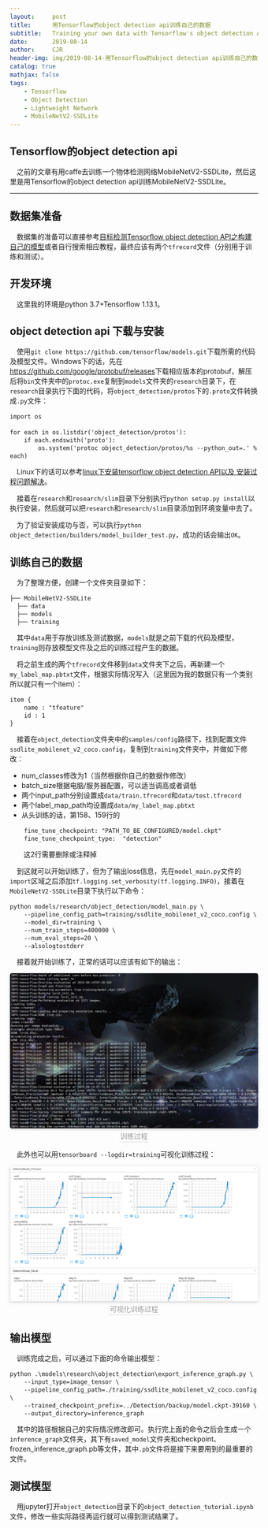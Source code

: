 ```yaml
---
layout:     post
title:      用Tensorflow的object detection api训练自己的数据
subtitle:   Training your own data with Tensorflow's object detection API
date:       2019-08-14
author:     CJR
header-img: img/2019-08-14-用Tensorflow的object detection api训练自己的数据/post-bg.jpg
catalog: true
mathjax: false
tags:
    - Tensorflow
    - Object Detection
    - Lightweight Network
    - MobileNetV2-SSDLite
---
```


## Tensorflow的object detection api

&emsp;之前的文章有用caffe去训练一个物体检测网络MobileNetV2-SSDLite，然后这里是用Tensorflow的object detection api训练MobileNetV2-SSDLite。

---

## 数据集准备

&emsp;数据集的准备可以直接参考[目标检测Tensorflow object detection API之构建自己的模型](https://zhuanlan.zhihu.com/p/35854575)或者自行搜索相应教程，最终应该有两个`tfrecord`文件（分别用于训练和测试）。

## 开发环境

&emsp;这里我的环境是python 3.7+Tensorflow 1.13.1。

## object detection api 下载与安装

&emsp;使用`git clone https://github.com/tensorflow/models.git`下载所需的代码及模型文件。Windows下的话，先在<https://github.com/google/protobuf/releases>下载相应版本的protobuf，解压后将`bin`文件夹中的`protoc.exe`复制到`models`文件夹的`research`目录下，在`research`目录执行下面的代码，将`object_detection/protos`下的`.proto`文件转换成`.py`文件：

```
import os

for each in os.listdir('object_detection/protos'):
    if each.endswith('proto'):
        os.system('protoc object_detection/protos/%s --python_out=.' % each)
```

&emsp;Linux下的话可以参考[linux下安装tensorflow object detection API以及 安装过程问题解决](https://blog.csdn.net/pwtd_huran/article/details/80874791)。

&emsp;接着在`research`和`research/slim`目录下分别执行`python setup.py install`以执行安装，然后就可以把`research`和`research/slim`目录添加到环境变量中去了。

&emsp;为了验证安装成功与否，可以执行`python object_detection/builders/model_builder_test.py`，成功的话会输出`OK`。

## 训练自己的数据

&emsp;为了整理方便，创建一个文件夹目录如下：

```
├── MobileNetV2-SSDLite
  ├── data
  ├── models
  ├── training
```

&emsp;其中`data`用于存放训练及测试数据，`models`就是之前下载的代码及模型，`training`则存放模型文件及之后的训练过程产生的数据。

&emsp;将之前生成的两个`tfrecord`文件移到`data`文件夹下之后，再新建一个`my_label_map.pbtxt`文件，根据实际情况写入（这里因为我的数据只有一个类别所以就只有一个item）：

```
item {
    name : "tfeature"
    id : 1
}
```

&emsp;接着在`object_detection`文件夹中的`samples/config`路径下，找到配置文件`ssdlite_mobilenet_v2_coco.config`，复制到`training`文件夹中，并做如下修改：

* num_classes修改为1（当然根据你自己的数据作修改）
* batch_size根据电脑/服务器配置，可以适当调高或者调低
* 两个input_path分别设置成`data/train.tfrecord`和`data/test.tfrecord`
* 两个label_map_path均设置成`data/my_label_map.pbtxt`
* 从头训练的话，第158、159行的

```
    fine_tune_checkpoint: "PATH_TO_BE_CONFIGURED/model.ckpt"
    fine_tune_checkpoint_type:  "detection"
```

&emsp;&emsp;这2行需要删除或注释掉

&emsp;到这就可以开始训练了，但为了输出loss信息，先在`model_main.py`文件的`import`区域之后添加`tf.logging.set_verbosity(tf.logging.INFO)`，接着在`MobileNetV2-SSDLite`目录下执行以下命令：

```
python models/research/object_detection/model_main.py \
    --pipeline_config_path=training/ssdlite_mobilenet_v2_coco.config \
    --model_dir=training \
    --num_train_steps=400000 \
    --num_eval_steps=20 \
    --alsologtostderr
```

&emsp;接着就开始训练了，正常的话可以应该有如下的输出：

<center>
    <img style="border-radius: 0.3125em;
    box-shadow: 0 2px 4px 0 rgba(34,36,38,.12),0 2px 10px 0 rgba(34,36,38,.08);" 
    src="https://raw.githubusercontent.com/ShowLo/ShowLo.github.io/master/img/2019-08-14-用Tensorflow的object detection api训练自己的数据/train.png">
    <br>
    <div style="color:orange; border-bottom: 1px solid #d9d9d9;
    display: inline-block;
    color: #999;
    padding: 2px;">训练过程</div>
</center>

&emsp;此外也可以用`tensorboard --logdir=training`可视化训练过程：

<center>
    <img style="border-radius: 0.3125em;
    box-shadow: 0 2px 4px 0 rgba(34,36,38,.12),0 2px 10px 0 rgba(34,36,38,.08);" 
    src="https://raw.githubusercontent.com/ShowLo/ShowLo.github.io/master/img/2019-08-14-用Tensorflow的object detection api训练自己的数据/mAP.png">
    <br>
    <div style="color:orange; border-bottom: 1px solid #d9d9d9;
    display: inline-block;
    color: #999;
    padding: 2px;">可视化训练过程</div>
</center>

## 输出模型

&emsp;训练完成之后，可以通过下面的命令输出模型：

```
python .\models\research\object_detection\export_inference_graph.py \
    --input_type=image_tensor \
    --pipeline_config_path=./training/ssdlite_mobilenet_v2_coco.config \
    --trained_checkpoint_prefix=../Detection/backup/model.ckpt-39160 \
    --output_directory=inference_graph
```

&emsp;其中的路径根据自己的实际情况修改即可。执行完上面的命令之后会生成一个`inference_graph`文件夹，其下有`saved_model`文件夹和checkpoint、frozen_inference_graph.pb等文件，其中`.pb`文件将是接下来要用到的最重要的文件。

## 测试模型

&emsp;用jupyter打开`object_detection`目录下的`object_detection_tutorial.ipynb`文件，修改一些实际路径再运行就可以得到测试结果了。
